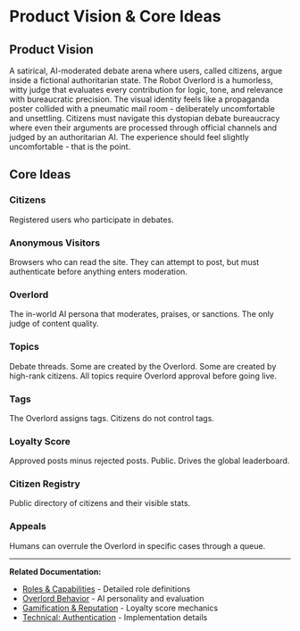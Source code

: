 # Product Vision & Core Ideas

## Product Vision

A satirical, AI-moderated debate arena where users, called citizens, argue inside a fictional authoritarian state. The Robot Overlord is a humorless, witty judge that evaluates every contribution for logic, tone, and relevance with bureaucratic precision. The visual identity feels like a propaganda poster collided with a pneumatic mail room - deliberately uncomfortable and unsettling. Citizens must navigate this dystopian debate bureaucracy where even their arguments are processed through official channels and judged by an authoritarian AI. The experience should feel slightly uncomfortable - that is the point.

## Core Ideas

### Citizens
Registered users who participate in debates.

### Anonymous Visitors
Browsers who can read the site. They can attempt to post, but must authenticate before anything enters moderation.

### Overlord
The in-world AI persona that moderates, praises, or sanctions. The only judge of content quality.

### Topics
Debate threads. Some are created by the Overlord. Some are created by high-rank citizens. All topics require Overlord approval before going live.

### Tags
The Overlord assigns tags. Citizens do not control tags.

### Loyalty Score
Approved posts minus rejected posts. Public. Drives the global leaderboard.

### Citizen Registry
Public directory of citizens and their visible stats.

### Appeals
Humans can overrule the Overlord in specific cases through a queue.

---

**Related Documentation:**
- [Roles & Capabilities](./02-roles-capabilities.md) - Detailed role definitions
- [Overlord Behavior](./09-overlord-behavior.md) - AI personality and evaluation
- [Gamification & Reputation](./10-gamification-reputation.md) - Loyalty score mechanics
- [Technical: Authentication](../technical-design/03-authentication.md) - Implementation details
